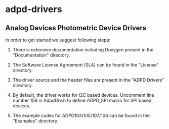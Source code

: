 # adpd-drivers
Analog Devices Photometric Device Drivers 
-----------------------------------------
In order to get started we suggest following steps:

1. There is extensive documentation including Doxygen present in the "Documentation" directory.

2. The Software License Agreement (SLA) can be found in the "License" directory. 

3. The driver source and the header files are present in the "ADPD Drivers" directory.

4. By default, the driver works for I2C based devices. Uncomment line number 159 in AdpdDrv.h to define ADPD_SPI macro for SPI based devices.

5. The example codes for ADPD103/105/107/108 can be found in the "Examples" directory.

